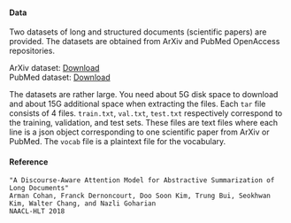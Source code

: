 
#### Data

Two datasets of long and structured documents (scientific papers) are provided. The datasets are obtained from ArXiv and PubMed OpenAccess repositories.

ArXiv dataset: [Download](https://drive.google.com/file/d/1K2kDBTNXS2ikx9xKmi2Fy0Wsc5u_Lls0/view?usp=sharing)  
PubMed dataset: [Download](https://drive.google.com/file/d/1Sa3kip8IE0J1SkMivlgOwq1jBgOnzeny/view?usp=sharing)

The datasets are rather large. You need about 5G disk space to download and about 15G additional space when extracting the files. Each `tar` file consists of 4 files. `train.txt`, `val.txt`, `test.txt` respectively correspond to the training, validation, and test sets. These files are text files where each line is a json object corresponding to one scientific paper from ArXiv or PubMed. The `vocab` file is a plaintext file for the vocabulary. 

#### Reference

```
"A Discourse-Aware Attention Model for Abstractive Summarization of Long Documents"
Arman Cohan, Franck Dernoncourt, Doo Soon Kim, Trung Bui, Seokhwan Kim, Walter Chang, and Nazli Goharian  
NAACL-HLT 2018
```
